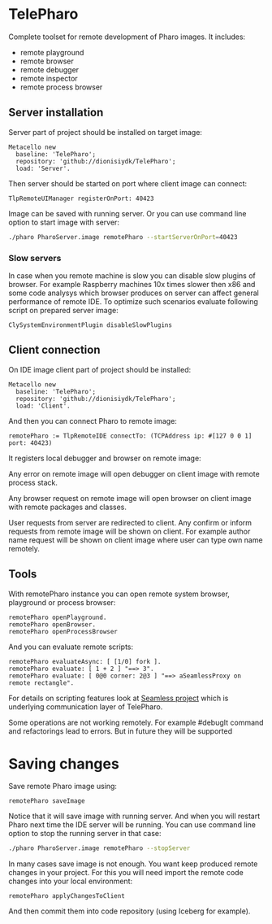 # TelePharo
Complete toolset for remote development of Pharo images. It includes:

- remote playground
- remote browser
- remote debugger
- remote inspector
- remote process browser

## Server installation
Server part of project should be installed on target image:
```Smalltalk
Metacello new
  baseline: 'TelePharo';
  repository: 'github://dionisiydk/TelePharo';
  load: 'Server'.
```
Then server should be started on port where client image can connect:
```Smalltalk
TlpRemoteUIManager registerOnPort: 40423
```
Image can be saved with running server. Or you can use command line option to start image with server:
```bash
./pharo PharoServer.image remotePharo --startServerOnPort=40423
```
### Slow servers
In case when you remote machine is slow you can disable slow plugins of browser. For example Raspberry machines 10x times slower then x86 and some code analysys which browser produces on server can affect general performance of remote IDE. To optimize such scenarios evaluate following script on prepared server image:
```Smalltalk
ClySystemEnvironmentPlugin disableSlowPlugins
```
## Client connection
On IDE image client part of project should be installed:
```Smalltalk
Metacello new
  baseline: 'TelePharo';
  repository: 'github://dionisiydk/TelePharo';
  load: 'Client'.
```
And then you can connect Pharo to remote image:
```Smalltalk
remotePharo := TlpRemoteIDE connectTo: (TCPAddress ip: #[127 0 0 1] port: 40423)
```
It registers local debugger and browser on remote image:

Any error on remote image will open debugger on client image with remote process stack.

Any browser request on remote image will open browser on client image with remote packages and classes.

User requests from server are redirected to client. Any confirm or inform requests from remote image will be shown on client. For example author name request will be shown on client image where user can type own name remotely.
## Tools
With remotePharo instance you can open remote system browser, playground or process browser:
```Smalltalk
remotePharo openPlayground.
remotePharo openBrowser.
remotePharo openProcessBrowser
```
And you can evaluate remote scripts:
```Smalltalk
remotePharo evaluateAsync: [ [1/0] fork ].
remotePharo evaluate: [ 1 + 2 ] "==> 3".
remotePharo evaluate: [ 0@0 corner: 2@3 ] "==> aSeamlessProxy on remote rectangle".
```
For details on scripting features look at [Seamless project](https://github.com/dionisiydk/Seamless) which is underlying communication layer of TelePharo.

Some operations are not working remotely. For example #debugIt command and refactorings lead to errors. But in future they will be supported

# Saving changes
Save remote Pharo image using:
```Smalltalk
remotePharo saveImage
```
Notice that it will save image with running server. And when you will restart Pharo next time the IDE server will be running.
You can use command line option to stop the running server in that case:
```bash
./pharo PharoServer.image remotePharo --stopServer
```
In many cases save image is not enough. You want keep produced remote changes in your project.
For this you will need import the remote code changes into your local environment:
```Smalltalk
remotePharo applyChangesToClient
```
And then commit them into code repository (using Iceberg for example).

